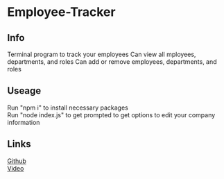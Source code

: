 # Employee-Tracker

## Info
Terminal program to track your employees
Can view all mployees, departments, and roles
Can add or remove employees, departments, and roles

## Useage
Run "npm i" to install necessary packages  
Run "node index.js" to get prompted to get options to edit your company information

## Links
[Github](https://github.com/eelac/Team-Profile-Geneartor)  
[Video](https://drive.google.com/file/d/1Z0j6bFymV0saOJ27C65Ae26C9m55Pg1A/view)